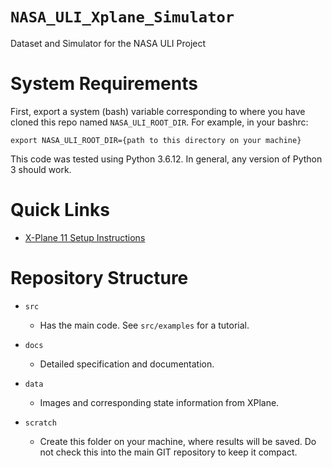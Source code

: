 # `NASA_ULI_Xplane_Simulator`
Dataset and Simulator for the NASA ULI Project

# System Requirements
First, export a system (bash) variable corresponding to where you have cloned this repo named `NASA_ULI_ROOT_DIR`. For example, in your bashrc:

`export NASA_ULI_ROOT_DIR={path to this directory on your machine}`

This code was tested using Python 3.6.12. In general, any version of Python 3 should work.

# Quick Links
* [X-Plane 11 Setup Instructions](src/)

# Repository Structure
- `src`
    - Has the main code. See `src/examples` for a tutorial.

- `docs`
    - Detailed specification and documentation.

- `data`
    - Images and corresponding state information from XPlane. 

- `scratch`
    - Create this folder on your machine, where results will be saved. Do not check this into the main GIT repository to keep it compact.
